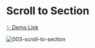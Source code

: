 # Scroll to Section

[✨ Demo Link](https://javascript-small-projects-999.netlify.app/003-scroll-to-section/)

![003-scroll-to-section](https://user-images.githubusercontent.com/83247825/154006079-993c301b-1bb5-41d3-805f-36fdaaf738bb.png)
